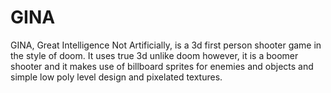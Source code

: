 # GINA
GINA, Great Intelligence Not Artificially, is a 3d first person shooter game in the style of doom. It uses true 3d unlike doom however, it is a boomer shooter and it makes use of billboard sprites for enemies and objects and simple low poly level design and pixelated textures.
